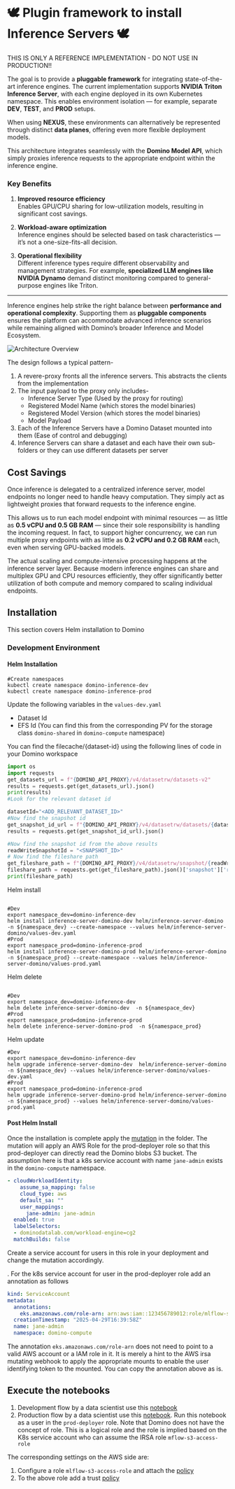 # 🕊️ Plugin framework to install Inference Servers 🕊️

THIS IS ONLY A REFERENCE IMPLEMENTATION - DO NOT USE IN PRODUCTION!!

The goal is to provide a **pluggable framework** for integrating state-of-the-art inference engines. The current implementation supports **NVIDIA Triton Inference Server**, with each engine deployed in its own Kubernetes namespace. This enables environment isolation — for example, separate **DEV**, **TEST**, and **PROD** setups.

When using **NEXUS**, these environments can alternatively be represented through distinct **data planes**, offering even more flexible deployment models.

This architecture integrates seamlessly with the **Domino Model API**, which simply proxies inference requests to the appropriate endpoint within the inference engine.

### Key Benefits

1. **Improved resource efficiency**  
   Enables GPU/CPU sharing for low-utilization models, resulting in significant cost savings.

2. **Workload-aware optimization**  
   Inference engines should be selected based on task characteristics — it’s not a one-size-fits-all decision.

3. **Operational flexibility**  
   Different inference types require different observability and management strategies. For example, **specialized LLM 
   engines like NVIDIA Dynamo** demand distinct monitoring compared to general-purpose engines like Triton.

---

Inference engines help strike the right balance between **performance and operational complexity**. Supporting them as
**pluggable components** ensures the platform can accommodate advanced inference scenarios while remaining aligned with
Domino’s broader Inference and Model Ecosystem.

![Architecture Overview](../assets/DominoInferenceEngine-HighLevel.png)

The design follows a typical pattern-

1. A revere-proxy fronts all the inference servers. This abstracts the clients from the implementation
2. The input payload to the proxy only includes-
   - Inference Server Type (Used by the proxy for routing)
   - Registered Model Name  (which stores the model binaries)
   - Registered Model Version (which stores the model binaries)
   - Model Payload
3. Each of the Inference Servers have a Domino Dataset mounted into them (Ease of control and debugging)
4. Inference Servers can share a dataset and each have their own sub-folders or they can use different datasets per server


## Cost Savings

Once inference is delegated to a centralized inference server, model endpoints no longer need to handle heavy computation. 
They simply act as lightweight proxies that forward requests to the inference engine.

This allows us to run each model endpoint with minimal resources — as little as **0.5 vCPU and 0.5 GB RAM** — 
since their sole responsibility is handling the incoming request. In fact, to support higher concurrency, we can run 
multiple proxy endpoints with as little as **0.2 vCPU and 0.2 GB RAM** each, even when serving GPU-backed models.

The actual scaling and compute-intensive processing happens at the inference server layer. Because modern inference 
engines can share and multiplex GPU and CPU resources efficiently, they offer significantly better utilization of both 
compute and memory compared to scaling individual endpoints.

## Installation   
This section covers Helm installation to Domino

### Development Environment

#### Helm Installation
```shell
#Create namespaces
kubectl create namespace domino-inference-dev
kubectl create namespace domino-inference-prod
```
Update the following variables in the `values-dev.yaml`
- Dataset Id 
- EFS Id (You can find this from the corresponding PV for the storage class `domino-shared` in `domino-compute` namespace)

You can find the  filecache/{dataset-id} using the following lines of code in your Domino workspace
```python
import os
import requests
get_datasets_url = f"{DOMINO_API_PROXY}/v4/datasetrw/datasets-v2"
results = requests.get(get_datasets_url).json()
print(results)
#Look for the relevant dataset id

datasetId="<ADD_RELEVANT_DATASET_ID>"
#Now find the snapshot id
get_snapshot_id_url = f"{DOMINO_API_PROXY}/v4/datasetrw/datasets/{datasetId}"
results = requests.get(get_snapshot_id_url).json()

#Now find the snapshot id from the above results
readWriteSnapshotId = "<SNAPSHOT_ID>"
# Now find the fileshare path
get_fileshare_path = f"{DOMINO_API_PROXY}/v4/datasetrw/snapshot/{readWriteSnapshotId}"
fileshare_path = requests.get(get_fileshare_path).json()['snapshot']['resourceId']
print(fileshare_path)
```


Helm install
```shell

#Dev
export namespace_dev=domino-inference-dev
helm install inference-server-domino-dev helm/inference-server-domino  -n ${namespace_dev} --create-namespace --values helm/inference-server-domino/values-dev.yaml
#Prod
export namespace_prod=domino-inference-prod
helm install inference-server-domino-prod helm/inference-server-domino  -n ${namespace_prod} --create-namespace --values helm/inference-server-domino/values-prod.yaml
```
Helm delete
```shell

#Dev
export namespace_dev=domino-inference-dev
helm delete inference-server-domino-dev  -n ${namespace_dev}
#Prod
export namespace_prod=domino-inference-prod
helm delete inference-server-domino-prod  -n ${namespace_prod} 
```
Helm update
```shell
#Dev
export namespace_dev=domino-inference-dev
helm upgrade inference-server-domino-dev  helm/inference-server-domino -n ${namespace_dev} --values helm/inference-server-domino/values-dev.yaml
#Prod
export namespace_prod=domino-inference-prod
helm upgrade inference-server-domino-prod helm/inference-server-domino  -n ${namespace_prod} --values helm/inference-server-domino/values-prod.yaml
```
#### Post Helm Install

Once the installation is complete apply the [mutation](mutations/mutation.yaml) in the folder. The mutation will apply an AWS Role 
for the prod-deployer role so that this  prod-deployer can directly read the Domino blobs S3 bucket. The assumption here is  that a k8s 
service account with name `jane-admin` exists in the `domino-compute` namespace.
```yaml
- cloudWorkloadIdentity:
    assume_sa_mapping: false
    cloud_type: aws
    default_sa: ""
    user_mappings:
      jane-admin: jane-admin
  enabled: true
  labelSelectors:
  - dominodatalab.com/workload-engine=cg2
  matchBuilds: false
```

Create a service account for users in this role in your deployment and change the mutation accordingly.

. For the k8s service account for user in the prod-deployer role add an annotation as follows
```yaml
kind: ServiceAccount
metadata:
  annotations:
    eks.amazonaws.com/role-arn: arn:aws:iam::123456789012:role/mlflow-s3-access-role
  creationTimestamp: "2025-04-29T16:39:58Z"
  name: jane-admin
  namespace: domino-compute
```

The annotation `eks.amazonaws.com/role-arn` does not need to point to a valid AWS account or a IAM 
role in it. It is merely a hint to the AWS irsa mutating webhook to apply the appropriate mounts
to enable the user identifying token to the mounted. You can copy the annotation above as is.


  
## Execute the notebooks

1. Development flow by a data scientist use this [notebook](./notebooks/development-flow.ipynb)
2. Production flow by a data scientist use this [notebook](./notebooks/production-flow.ipynb). Run this notebook as 
   a user in the `prod-deployer` role. Note that Domino does not have the concept of role. This is a logical role and
   the role is implied based on the K8s service account who can assume the IRSA role `mflow-s3-access-role`

The corresponding settings on the AWS side are:
1. Configure a role `mlflow-s3-access-role` and attach the [policy](aws-policy/s3-policy.json)
2. To the above role add a trust [policy](aws-policy/trust-policy.json)


